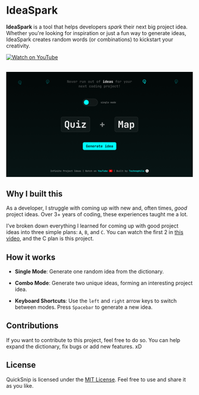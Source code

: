 # IdeaSpark

**IdeaSpark** is a tool that helps developers *spark* their next big project idea. Whether you're looking for inspiration or just a fun way to generate ideas, IdeaSpark creates random words (or combinations) to kickstart your creativity.

<div>
<a href="https://www.youtube.com/@technoph1le" target="_blank">
  <img src="https://img.shields.io/static/v1?label=&message=Watch%20on%20YouTube&labelColor=FFFFFF&color=FF0000&style=for-the-badge&logo=youtube&logoColor=FF0000" alt="Watch on YouTube">
</a>
<div>

<br>

![Website preview](/public/preview.png)

## Why I built this

As a developer, I struggle with coming up with new and, often times, *good* project ideas. Over 3+ years of coding, these experiences taught me a lot. 

I’ve broken down everything I learned for coming up with good project ideas into three simple plans: `A`, `B`, and `C`. You can watch the first 2 in [this video](), and the C plan is this project.

## How it works

- **Single Mode**: Generate one random idea from the dictionary.

- **Combo Mode**: Generate two unique ideas, forming an interesting project idea.

- **Keyboard Shortcuts**: Use the `left` and `right` arrow keys to switch between modes. Press `Spacebar` to generate a new idea.

## Contributions

If you want to contribute to this project, feel free to do so. You can help expand the dictionary, fix bugs or add new features. xD

## License

QuickSnip is licensed under the [MIT License](/LICENSE). Feel free to use and share it as you like.